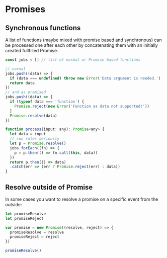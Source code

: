 # Promises

## Synchronous functions

A list of functions (maybe mixed with promise based and synchronous) can be processed one after
each other by concatenating them with an initially created fullfilled Promise.

```js
const jobs = [] // list of normal or Promise based functions

// normal
jobs.push((data) => {
  if (data === undefined) throw new Error('Data argument is needed.')
  return data
})
// and as promised
jobs.push((data) => {
  if (typeof data === 'function') {
    Promise.reject(new Error('Function as data not supported!'))
  }
  Promise.resolve(data)
})

function process(input: any): Promise<any> {
  let data = input
  // run rules seriously
  let p = Promise.resolve()
  jobs.forEach((fn) => {
    p = p.then(() => fn.call(this, data))
  })
  return p.then(() => data)
  .catch(err => (err ? Promise.reject(err) : data))
}
```

## Resolve outside of Promise

In some cases you want to resolve a promise on a specific event from the outside:

```js
let promiseResolve
let promiseReject

var promise = new Promise((resolve, reject) => {
  promiseResolve = resolve
  promiseReject = reject
})

promiseResolve()
```
